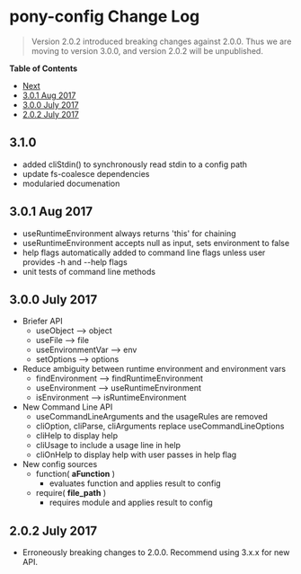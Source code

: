 # pony-config Change Log


> Version 2.0.2 introduced breaking changes against 2.0.0. Thus we are moving to version 3.0.0, and version 2.0.2 will be unpublished.

<!-- START doctoc generated TOC please keep comment here to allow auto update -->
<!-- DON'T EDIT THIS SECTION, INSTEAD RE-RUN doctoc TO UPDATE -->
**Table of Contents**

- [Next](#next)
- [3.0.1 Aug 2017](#301-aug-2017)
- [3.0.0 July 2017](#300-july-2017)
- [2.0.2 July 2017](#202-july-2017)

<!-- END doctoc generated TOC please keep comment here to allow auto update -->

## 3.1.0

- added cliStdin() to synchronously read stdin to a config path
- update fs-coalesce dependencies
- modularied documenation

## 3.0.1 Aug 2017

- useRuntimeEnvironment always returns 'this' for chaining
- useRuntimeEnvironment accepts null as input, sets environment to false
- help flags automatically added to command line flags unless user provides -h and --help flags
- unit tests of command line methods

## 3.0.0 July 2017

- Briefer API
    - useObject --> object
    - useFile --> file
    - useEnvironmentVar --> env
    - setOptions --> options
- Reduce ambiguity between runtime environment and environment vars
    - findEnvironment --> findRuntimeEnvironment
    - useEnvironment --> useRuntimeEnvironment
    - isEnvironment --> isRuntimeEnvironment
- New Command Line API
    - useCommandLineArguments and the usageRules are removed
    - cliOption, cliParse, cliArguments replace useCommandLineOptions
    - cliHelp to display help
    - cliUsage to include a usage line in help
    - cliOnHelp to display help with user passes in help flag
- New config sources
    - function( **aFunction** )
        - evaluates function and applies result to config
    - require( **file_path** )
        - requires module and applies result to config

## 2.0.2 July 2017
- Erroneously breaking changes to 2.0.0. Recommend using 3.x.x for new API.

